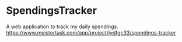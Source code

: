 # SpendingsTracker
A web application to track my daily spendings.
https://www.meistertask.com/app/project/jydfgc33/spendings-tracker
